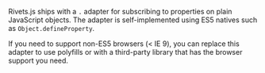 Rivets.js ships with a `.` adapter for subscribing to properties on plain JavaScript objects. The adapter is self-implemented using ES5 natives such as `Object.defineProperty`.

If you need to support non-ES5 browsers (< IE 9), you can replace this adapter to use polyfills or with a third-party library that has the browser support you need.
